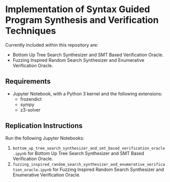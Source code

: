 # Implementation of Syntax Guided Program Synthesis and Verification Techniques

Currently included within this repository are:

- Bottom Up Tree Search Synthesizer and SMT Based Verification Oracle.
- Fuzzing Inspired Random Search Synthesizer and Enumerative Verification Oracle.

## Requirements

- Jupyter Notebook, with a Python 3 kernel and the following extensions:
  - frozendict
  - sympy
  - z3-solver

## Replication Instructions

Run the following Jupyter Notebooks:

1. `bottom_up_tree_search_synthesizer_and_smt_based_verification_oracle.ipynb` for Bottom Up Tree Search Synthesizer and SMT Based Verification Oracle.
2. `fuzzing_inspired_random_search_synthesizer_and_enumerative_verification_oracle.ipynb` for Fuzzing Inspired Random Search Synthesizer and Enumerative Verification Oracle.
